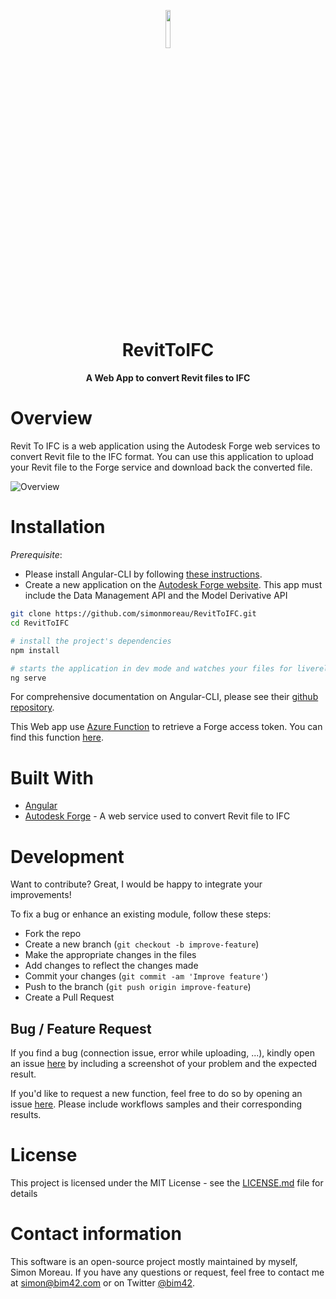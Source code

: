 <p align="center"><img width=12.5% src="https://raw.githubusercontent.com/simonmoreau/RevitToIFC/master/src/images/revitToIFC_logo.png"></p>
<h1 align="center">
  RevitToIFC
</h1>

<h4 align="center">A Web App to convert Revit files to IFC</h4>

# Overview

Revit To IFC is a web application using the Autodesk Forge web services to convert Revit file to the IFC format. You can use this application to upload your Revit file to the Forge service and download back the converted file.

![Overview](https://raw.githubusercontent.com/simonmoreau/RevitToIFC/master/doc/revitToIfc.gif)

# Installation

*Prerequisite*:

* Please install Angular-CLI by following [these instructions](https://github.com/angular/angular-cli#installation).
* Create a new application on the [Autodesk Forge website](https://developer.autodesk.com/myapps/create). This app must include the Data Management API and the Model Derivative API

```bash
git clone https://github.com/simonmoreau/RevitToIFC.git
cd RevitToIFC

# install the project's dependencies
npm install

# starts the application in dev mode and watches your files for livereload
ng serve
```

For comprehensive documentation on Angular-CLI, please see their [github repository](https://github.com/angular/angular-cli).

This Web app use [Azure Function](https://azure.microsoft.com/en-us/services/functions/) to retrieve a Forge access token. You can find this function [here](https://github.com/simonmoreau/ForgeFunction).

# Built With

* [Angular](https://angular.io)
* [Autodesk Forge](https://forge.autodesk.com/) - A web service used to convert Revit file to IFC

# Development

Want to contribute? Great, I would be happy to integrate your improvements!

To fix a bug or enhance an existing module, follow these steps:

* Fork the repo
* Create a new branch (`git checkout -b improve-feature`)
* Make the appropriate changes in the files
* Add changes to reflect the changes made
* Commit your changes (`git commit -am 'Improve feature'`)
* Push to the branch (`git push origin improve-feature`)
* Create a Pull Request

## Bug / Feature Request

If you find a bug (connection issue, error while uploading, ...), kindly open an issue [here](https://github.com/simonmoreau/RevitToIFC/issues/new) by including a screenshot of your problem and the expected result.

If you'd like to request a new function, feel free to do so by opening an issue [here](https://github.com/simonmoreau/RevitToIFC/issues/new). Please include workflows samples and their corresponding results.

# License

This project is licensed under the MIT License - see the [LICENSE.md](LICENSE.md) file for details

# Contact information

This software is an open-source project mostly maintained by myself, Simon Moreau. If you have any questions or request, feel free to contact me at [simon@bim42.com](mailto:simon@bim42.com) or on Twitter [@bim42](https://twitter.com/bim42?lang=en).
